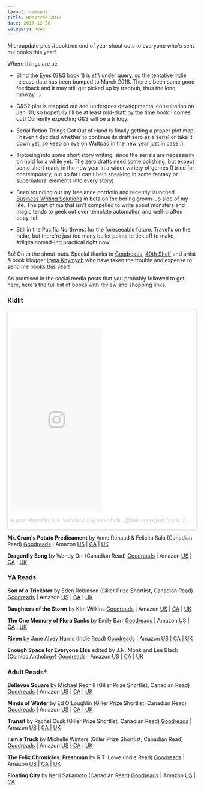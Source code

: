 ```yaml
---
layout: newspost
title: Booktree 2017
date: 2017-12-20
category: news
---
```


Microupdate plus #booktree end of year shout outs to everyone who's sent me books this year!

Where things are at: 

- Blind the Eyes (G&S book 1) is *still* under query, so the tentative indie release date has been bumped to March 2018. There's been some good feedback and it may still get picked up by tradpub, thus the long runway. :)

- G&S2 plot is mapped out and undergoes developmental consultation on Jan. 10, so hopefully I'll be at least mid-draft by the time book 1 comes out! Currently expecting G&S will be a trilogy.

- Serial fiction Things Got Out of Hand is finally getting a proper plot map! I haven't decided whether to continue its draft zero as a serial or take it down yet, so keep an eye on Wattpad in the new year just in case :)

- Tiptoeing into some short story writing, since the serials are necessarily on hold for a while yet. The zero drafts need some polishing, but expect some short reads in the new year in a wider variety of genres (I tried for contemporary, but so far I can't help sneaking in some fantasy or supernatural elements into every story)

- Been rounding out my freelance portfolio and recently launched [Business Writing Solutions](http://www.businesswriting.solutions) in beta on the boring grown-up side of my life. The part of me that isn't compelled to write about monsters and magic tends to geek out over template automation and well-crafted copy, lol.

- Still in the Pacific Northwest for the foreseeable future. Travel's on the radar, but there're just too many bullet points to tick off to make #digitalnomad-ing practical right now!

So! On to the shout-outs. Special thanks to [Goodreads](https://www.goodreads.com/giveaway), [49th Shelf](https://49thshelf.com) and artist & book blogger [Iryna Khymych](https://twitter.com/IrynaKhymych) who have taken the trouble and expense to send me books this year!

As promised in the social media posts that you probably followed to get here, here's the full list of books with review and shopping links.

### Kidlit

<blockquote class="instagram-media" data-instgrm-permalink="https://www.instagram.com/p/BYtiR0jFFLN/" data-instgrm-version="8" style=" background:#FFF; border:0; border-radius:3px; box-shadow:0 0 1px 0 rgba(0,0,0,0.5),0 1px 10px 0 rgba(0,0,0,0.15); margin: 1px; max-width:658px; padding:0; width:99.375%; width:-webkit-calc(100% - 2px); width:calc(100% - 2px);"><div style="padding:8px;"> <div style=" background:#F8F8F8; line-height:0; margin-top:40px; padding:50.0% 0; text-align:center; width:50%;"> <div style=" background:url(data:image/png;base64,iVBORw0KGgoAAAANSUhEUgAAACwAAAAsCAMAAAApWqozAAAABGdBTUEAALGPC/xhBQAAAAFzUkdCAK7OHOkAAAAMUExURczMzPf399fX1+bm5mzY9AMAAADiSURBVDjLvZXbEsMgCES5/P8/t9FuRVCRmU73JWlzosgSIIZURCjo/ad+EQJJB4Hv8BFt+IDpQoCx1wjOSBFhh2XssxEIYn3ulI/6MNReE07UIWJEv8UEOWDS88LY97kqyTliJKKtuYBbruAyVh5wOHiXmpi5we58Ek028czwyuQdLKPG1Bkb4NnM+VeAnfHqn1k4+GPT6uGQcvu2h2OVuIf/gWUFyy8OWEpdyZSa3aVCqpVoVvzZZ2VTnn2wU8qzVjDDetO90GSy9mVLqtgYSy231MxrY6I2gGqjrTY0L8fxCxfCBbhWrsYYAAAAAElFTkSuQmCC); display:block; height:44px; margin:0 auto -44px; position:relative; top:-22px; width:44px;"></div></div><p style=" color:#c9c8cd; font-family:Arial,sans-serif; font-size:14px; line-height:17px; margin-bottom:0; margin-top:8px; overflow:hidden; padding:8px 0 7px; text-align:center; text-overflow:ellipsis; white-space:nowrap;"><a href="https://www.instagram.com/p/BYtiR0jFFLN/" style=" color:#c9c8cd; font-family:Arial,sans-serif; font-size:14px; font-style:normal; font-weight:normal; line-height:17px; text-decoration:none;" target="_blank">A post shared by K.A. Wiggins | 🇨🇦 bookaholic (@kaie.space)</a> on <time style=" font-family:Arial,sans-serif; font-size:14px; line-height:17px;" datetime="2017-09-06T19:35:03+00:00">Sep 6, 2017 at 12:35pm PDT</time></p></div></blockquote> <script async defer src="//platform.instagram.com/en_US/embeds.js"></script> 

**Mr. Crum's Potato Predicament** by Anne Renaud & Felicita Sala (Canadian Read)
[Goodreads](https://www.goodreads.com/book/show/33961368-mr-crum-s-potato-predicament?ac=1&from_search=true) | Amazon [US](https://www.amazon.com/gp/product/1771386193/ref=x_gr_w_bb?ie=UTF8&tag=x_gr_w_bb_ca-20&linkCode=as2&camp=15121&creative=330641) | [CA](https://www.amazon.ca/gp/product/1771386193/ref=x_gr_w_bb?ie=UTF8&tag=x_gr_w_bb_ca-20&linkCode=as2&camp=15121&creative=330641) | [UK](https://www.amazon.co.uk/gp/product/1771386193/ref=x_gr_w_bb?ie=UTF8&tag=x_gr_w_bb_ca-20&linkCode=as2&camp=15121&creative=330641)

**Dragonfly Song** by Wendy Orr (Canadian Read)
[Goodreads](https://www.goodreads.com/book/show/29866071-dragonfly-song?ac=1&from_search=true) | Amazon [US](https://www.amazon.com/gp/product/1760290025/ref=x_gr_w_bb?ie=UTF8&tag=x_gr_w_bb_ca-20&linkCode=as2&camp=15121&creative=330641) | [CA](https://www.amazon.ca/gp/product/1760290025/ref=x_gr_w_bb?ie=UTF8&tag=x_gr_w_bb_ca-20&linkCode=as2&camp=15121&creative=330641) | [UK](https://www.amazon.co.uk/gp/product/1760290025/ref=x_gr_w_bb?ie=UTF8&tag=x_gr_w_bb_ca-20&linkCode=as2&camp=15121&creative=330641)

### YA Reads

**Son of a Trickster** by Eden Robinson (Giller Prize Shortlist, Canadian Read)
[Goodreads](https://www.goodreads.com/book/show/30257957-son-of-a-trickster?ac=1&from_search=true) | Amazon [US](https://www.amazon.com/gp/product/0345810783/ref=x_gr_w_bb?ie=UTF8&tag=x_gr_w_bb_ca-20&linkCode=as2&camp=15121&creative=330641) | [CA](https://www.amazon.ca/gp/product/0345810783/ref=x_gr_w_bb?ie=UTF8&tag=x_gr_w_bb_ca-20&linkCode=as2&camp=15121&creative=330641) | [UK](https://www.amazon.co.uk/gp/product/0345810783/ref=x_gr_w_bb?ie=UTF8&tag=x_gr_w_bb_ca-20&linkCode=as2&camp=15121&creative=330641)

**Daughters of the Storm** by Kim Wilkins
[Goodreads](https://www.goodreads.com/book/show/35457253-daughters-of-the-storm?ac=1&from_search=true) | Amazon [US](https://www.amazon.com/gp/product/0399177477/ref=x_gr_w_bb?ie=UTF8&tag=x_gr_w_bb_ca-20&linkCode=as2&camp=15121&creative=330641) | [CA](https://www.amazon.ca/gp/product/0399177477/ref=x_gr_w_bb?ie=UTF8&tag=x_gr_w_bb_ca-20&linkCode=as2&camp=15121&creative=330641) | [UK](https://www.amazon.co.uk/gp/product/0399177477/ref=x_gr_w_bb?ie=UTF8&tag=x_gr_w_bb_ca-20&linkCode=as2&camp=15121&creative=330641)

**The One Memory of Flora Banks** by Emily Barr
[Goodreads](https://www.goodreads.com/book/show/30849412-the-one-memory-of-flora-banks?ac=1&from_search=true) | Amazon [US](https://www.amazon.com/gp/product/0141368519/ref=x_gr_w_bb?ie=UTF8&tag=x_gr_w_bb_ca-20&linkCode=as2&camp=15121&creative=330641) | [CA](https://www.amazon.ca/gp/product/0141368519/ref=x_gr_w_bb?ie=UTF8&tag=x_gr_w_bb_ca-20&linkCode=as2&camp=15121&creative=330641) | [UK](https://www.amazon.co.uk/gp/product/0141368519/ref=x_gr_w_bb?ie=UTF8&tag=x_gr_w_bb_ca-20&linkCode=as2&camp=15121&creative=330641)

**Riven** by Jane Alvey Harris (Indie Read)
[Goodreads](https://www.goodreads.com/book/show/34584961-riven) | Amazon [US](https://www.amazon.com/gp/product/1544054173/ref=x_gr_w_bb?ie=UTF8&tag=x_gr_w_bb_ca-20&linkCode=as2&camp=15121&creative=330641) | [CA](https://www.amazon.ca/gp/product/1544054173/ref=x_gr_w_bb?ie=UTF8&tag=x_gr_w_bb_ca-20&linkCode=as2&camp=15121&creative=330641) | [UK](https://www.amazon.co.uk/gp/product/1544054173/ref=x_gr_w_bb?ie=UTF8&tag=x_gr_w_bb_ca-20&linkCode=as2&camp=15121&creative=330641)

**Enough Space for Everyone Else** edited by J.N. Monk and Lee Black (Comics Anthology)
[Goodreads](https://www.goodreads.com/book/show/33542852-enough-space-for-everyone-else?ac=1&from_search=true) | Amazon [US](https://www.amazon.com/Enough-Space-Everyone-Else-Monk/dp/0993997082/ref=sr_1_1?s=books&ie=UTF8&qid=1513813841&sr=1-1&keywords=Enough+Space+for+Everyone+Else) | [CA](https://www.amazon.ca/Enough-Space-Everyone-Else-Monk/dp/0993997082/ref=sr_1_1?s=books&ie=UTF8&qid=1513813841&sr=1-1&keywords=Enough+Space+for+Everyone+Else) | [UK](https://www.amazon.co.uk/Enough-Space-Everyone-Else-Monk/dp/0993997082/ref=sr_1_1?s=books&ie=UTF8&qid=1513813841&sr=1-1&keywords=Enough+Space+for+Everyone+Else)

### Adult Reads*

**Bellevue Square** by Michael Redhill (Giller Prize Shortlist, Canadian Read)
[Goodreads](https://www.goodreads.com/book/show/33595663-bellevue-square?ac=1&from_search=true) | Amazon [US](https://www.amazon.com/gp/product/0385684835/ref=x_gr_w_bb?ie=UTF8&tag=x_gr_w_bb_ca-20&linkCode=as2&camp=15121&creative=330641) | [CA](https://www.amazon.ca/gp/product/0385684835/ref=x_gr_w_bb?ie=UTF8&tag=x_gr_w_bb_ca-20&linkCode=as2&camp=15121&creative=330641) | [UK](https://www.amazon.co.uk/gp/product/0385684835/ref=x_gr_w_bb?ie=UTF8&tag=x_gr_w_bb_ca-20&linkCode=as2&camp=15121&creative=330641)

**Minds of Winter** by Ed O'Loughlin (Giller Prize Shortlist, Canadian Read)
[Goodreads](https://www.goodreads.com/book/show/29776084-minds-of-winter?ac=1&from_search=true) | Amazon [US](https://www.amazon.com/gp/product/1681442450/ref=x_gr_w_bb?ie=UTF8&tag=x_gr_w_bb_ca-20&linkCode=as2&camp=15121&creative=330641) | [CA](https://www.amazon.ca/gp/product/1681442450/ref=x_gr_w_bb?ie=UTF8&tag=x_gr_w_bb_ca-20&linkCode=as2&camp=15121&creative=330641) | [UK](https://www.amazon.co.uk/gp/product/1681442450/ref=x_gr_w_bb?ie=UTF8&tag=x_gr_w_bb_ca-20&linkCode=as2&camp=15121&creative=330641)

**Transit** by Rachel Cusk (Giller Prize Shortlist, Canadian Read)
[Goodreads](https://www.goodreads.com/book/show/29939363-transit?ac=1&from_search=true) | Amazon [US](https://www.amazon.com/gp/product/0374278628/ref=x_gr_w_bb?ie=UTF8&tag=x_gr_w_bb_ca-20&linkCode=as2&camp=15121&creative=330641) | [CA](https://www.amazon.ca/gp/product/0374278628/ref=x_gr_w_bb?ie=UTF8&tag=x_gr_w_bb_ca-20&linkCode=as2&camp=15121&creative=330641) | [UK](https://www.amazon.co.uk/gp/product/0374278628/ref=x_gr_w_bb?ie=UTF8&tag=x_gr_w_bb_ca-20&linkCode=as2&camp=15121&creative=330641)

**I am a Truck** by Michelle Winters (Giller Prize Shortlist, Canadian Read)
[Goodreads](https://www.goodreads.com/book/show/29902535-i-am-a-truck?ac=1&from_search=true) | Amazon [US](https://www.amazon.com/gp/product/1926743784/ref=x_gr_w_bb?ie=UTF8&tag=x_gr_w_bb_ca-20&linkCode=as2&camp=15121&creative=330641) | [CA](https://www.amazon.ca/gp/product/1926743784/ref=x_gr_w_bb?ie=UTF8&tag=x_gr_w_bb_ca-20&linkCode=as2&camp=15121&creative=330641) | [UK](https://www.amazon.co.uk/gp/product/1926743784/ref=x_gr_w_bb?ie=UTF8&tag=x_gr_w_bb_ca-20&linkCode=as2&camp=15121&creative=330641)

**The Felix Chronicles: Freshman** by R.T. Lowe (Indie Read)
[Goodreads](https://www.goodreads.com/book/show/25714503-freshmen?ac=1&from_search=true) | Amazon [US](https://www.amazon.com/gp/product/151195843X/ref=x_gr_w_bb?ie=UTF8&tag=x_gr_w_bb_ca-20&linkCode=as2&camp=15121&creative=330641) | [CA](https://www.amazon.ca/gp/product/151195843X/ref=x_gr_w_bb?ie=UTF8&tag=x_gr_w_bb_ca-20&linkCode=as2&camp=15121&creative=330641) | [UK](https://www.amazon.co.uk/gp/product/151195843X/ref=x_gr_w_bb?ie=UTF8&tag=x_gr_w_bb_ca-20&linkCode=as2&camp=15121&creative=330641)

**Floating City** by Kerri Sakamoto (Canadian Read)
[Goodreads](https://www.goodreads.com/book/show/25488994-floating-city?from_search=true) | Amazon [US](https://www.amazon.com/gp/product/0345809890/ref=x_gr_w_bb?ie=UTF8&tag=x_gr_w_bb_ca-20&linkCode=as2&camp=15121&creative=330641) | [CA](https://www.amazon.ca/gp/product/0345809890/ref=x_gr_w_bb?ie=UTF8&tag=x_gr_w_bb_ca-20&linkCode=as2&camp=15121&creative=330641)
